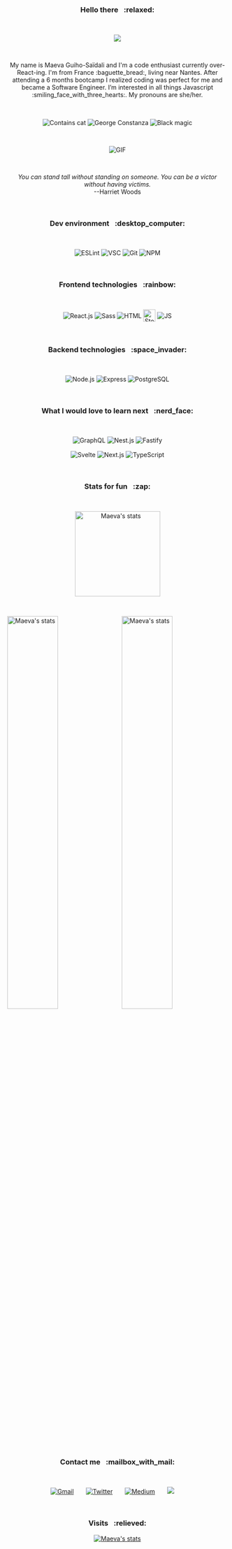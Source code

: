 <!-- Welcome message -->
<h3 align="center"> 
 Hello there &#8287; :relaxed: 
</h3>

<br>

<!-- Typing SVG by DenverCoder1 - https://github.com/DenverCoder1/readme-typing-svg -->
<p align="center">
  <a href="https://github.com/DenverCoder1/readme-typing-svg"><img src="https://readme-typing-svg.herokuapp.com/?lines=French+software+engineer;More+women+in+tech+advocate;Addicted+to+learning+everyday;and+true+crime+drama+lover+%F0%9F%A4%AB;Welcome+to+my+GitHub+Page!&center=true&width=440&height=45&color=46D36A&vCenter=true&size=20"></a>
</p>

<br>

<!-- About me section -->
<p align="center">
My name is Maeva Guiho-Saïdali and I'm a code enthusiast currently over-React-ing. I'm from France :baguette_bread:, living near Nantes. After attending a 6 months bootcamp I realized coding was perfect for me and became a Software Engineer. I’m interested in all things Javascript :smiling_face_with_three_hearts:. My pronouns are she/her.
</p>
  
<br>

<!-- Awesome badges section -->
<p align="center">
  <img align="center" alt="Contains cat" src="https://forthebadge.com/images/badges/contains-cat-gifs.svg" />
  <img align="center" alt="George Constanza" src="https://forthebadge.com/images/badges/approved-by-george-costanza.svg" />
  <img align="center" alt="Black magic" src="https://forthebadge.com/images/badges/powered-by-black-magic.svg" />
</p>

<br>

<!-- Gif cat section -->
<p align="center">
  <img align="center" alt="GIF" src="https://c.tenor.com/DBqjevyA2o4AAAAd/bongo-cat-codes.gif" />
</p>

<br>

<p align="center">
  <i>You can stand tall without standing on someone. You can be a victor without having victims.</i>
  <br>
--Harriet Woods
</p>

<br>

<!-- Technologies section -->
<h3 align="center"> 
  Dev environment &#8287; :desktop_computer:
</h3>

<br>

<p align="center">
  <img align="center" alt="ESLint" src="https://img.shields.io/badge/ESLint-4B3263?style=for-the-badge&logo=eslint&logoColor=white" />
  <img align="center" alt="VSC" src="https://img.shields.io/badge/Visual%20Studio%20Code-0078d7.svg?style=for-the-badge&logo=visual-studio-code&logoColor=white" />
  <img align="center" alt="Git" src="https://img.shields.io/badge/git-%23F05033.svg?style=for-the-badge&logo=git&logoColor=white" />
  <img align="center" alt="NPM" src="https://img.shields.io/badge/NPM-%23000000.svg?style=for-the-badge&logo=npm&logoColor=white" />
</p>

<br>

<h3 align="center"> 
  Frontend technologies &#8287; :rainbow:
</h3>

<br>

<p align="center">
  <img align="center" alt="React.js" src="https://img.shields.io/badge/react-%2320232a.svg?style=for-the-badge&logo=react&logoColor=%2361DAFB" />
  <img align="center" alt="Sass" src="https://img.shields.io/badge/SASS-hotpink.svg?style=for-the-badge&logo=SASS&logoColor=white" />
  <img align="center" alt="HTML" src="https://img.shields.io/badge/html5-%23E34F26.svg?style=for-the-badge&logo=html5&logoColor=white" />
  <img align="center" alt="Storybook" height="28" src="https://svgshare.com/i/cx1.svg" />
  <img align="center" alt="JS" src="https://img.shields.io/badge/javascript-%23323330.svg?style=for-the-badge&logo=javascript&logoColor=%23F7DF1E" />
</p>

<br>

<h3 align="center"> 
  Backend technologies &#8287; :space_invader:
</h3>

<br>

<p align="center">
  <img align="center" alt="Node.js" src="https://img.shields.io/badge/node.js-6DA55F?style=for-the-badge&logo=node.js&logoColor=white" />
  <img align="center" alt="Express" src="https://img.shields.io/badge/express.js-%23404d59.svg?style=for-the-badge&logo=express&logoColor=%2361DAFB" />
  <img align="center" alt="PostgreSQL" src="https://img.shields.io/badge/postgres-%23316192.svg?style=for-the-badge&logo=postgresql&logoColor=white" />
</p>

<br>

<h3 align="center"> 
  What I would love to learn next &#8287; :nerd_face:
</h3>

<br>

<p align="center">
  <img align="center" alt="GraphQL" src="https://img.shields.io/badge/-GraphQL-E10098?style=for-the-badge&logo=graphql&logoColor=white" />
  <img align="center" alt="Nest.js" src="https://img.shields.io/badge/nestjs-%23E0234E.svg?style=for-the-badge&logo=nestjs&logoColor=white" />
  <img align="center" alt="Fastify" src="https://img.shields.io/badge/fastify-%23000000.svg?style=for-the-badge&logo=fastify&logoColor=white" />
</p>
<p align="center">
  <img align="center" alt="Svelte" src="https://img.shields.io/badge/svelte-%23f1413d.svg?style=for-the-badge&logo=svelte&logoColor=white" />
  <img align="center" alt="Next.js" src="https://img.shields.io/badge/Next-black?style=for-the-badge&logo=next.js&logoColor=white" />
  <img align="center" alt="TypeScript" src="https://img.shields.io/badge/typescript-%23007ACC.svg?style=for-the-badge&logo=typescript&logoColor=white" />
</p>

<br>

<!-- Stats section -->
<h3 align="center"> 
  Stats for fun &#8287; :zap: 
</h3>

<br>

<p align="center">
  <a href="https://github.com/anuraghazra/github-readme-stats"><img height="195" src="https://github-readme-stats.vercel.app/api/top-langs/?username=ghsdl&&show_icons=true&theme=blueberry&layout=compact&hide_border=true&langs_count=6" alt="Maeva's stats"/></a>
</p>

<br>

<a href="https://github.com/anuraghazra/github-readme-stats"><img src="https://github-readme-stats.vercel.app/api?username=ghsdl&include_all_commits=true&count_private=true&show_icons=true&theme=blueberry&hide_border=true&" width="48%" alt="Maeva's stats"/></a><a href="https://github.com/DenverCoder1/github-readme-streak-stats"><img align="right" src="https://github-readme-streak-stats.herokuapp.com?user=ghsdl&theme=blueberry&hide_border=true" width="48%" alt="Maeva's stats"/></a>

<br>

<!-- Social media icons section -->
<h3 align="center"> 
  Contact me &#8287; :mailbox_with_mail:
</h3>

<br>

<p align="center">
  <a href="mailto:maeva.ghsdl@gmail.com"><img alt="Gmail" title="Gmail" src="https://img.shields.io/badge/Gmail-%46D36A?style=for-the-badge&logo=gmail&logoColor=white"/></a>
  &#8287;&#8287;&#8287;&#8287;&#8287;
  <a href="https://twitter.com/nowthisiscoding"><img alt="Twitter" title="Twitter" src="https://img.shields.io/badge/Twitter-%46D36A.svg?style=for-the-badge&logo=Twitter&logoColor=white"/></a>
  &#8287;&#8287;&#8287;&#8287;&#8287;
    <a href="https://medium.com/@nowthisiscoding"><img alt="Medium" title="Medium" src="https://img.shields.io/badge/Medium-%46D36A?style=for-the-badge&logo=medium&logoColor=white"></a>
  &#8287;&#8287;&#8287;&#8287;&#8287;
  <a href="https://www.linkedin.com/in/maeva-ghsdl" alt="Linkedin"><img src="https://img.shields.io/badge/linkedin-%46D36A.svg?style=for-the-badge&logo=linkedin&logoColor=white"/></a>
  &#8287;&#8287;&#8287;&#8287;&#8287;
</p>

<br>

<!-- Visits section -->
<h3 align="center"> 
  Visits &#8287; :relieved:
</h3>

<p align="center">
 <a href="https://profile-counter.glitch.me"><img src="https://profile-counter.glitch.me/ghsdl/count.svg" alt="Maeva's stats"/></a>
</p> 

